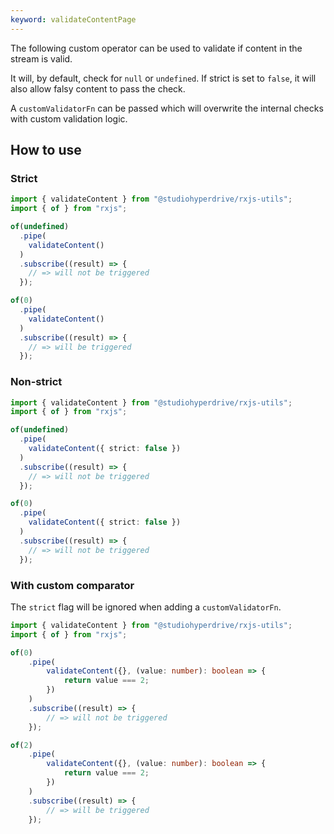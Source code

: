 ```yaml
---
keyword: validateContentPage
---
```


The following custom operator can be used to validate if content in the stream is valid.

It will, by default, check for `null` or `undefined`.
If strict is set to `false`, it will also allow falsy content to pass the check.

A `customValidatorFn` can be passed which will overwrite the internal checks with custom validation logic.

## How to use

### Strict
```typescript
import { validateContent } from "@studiohyperdrive/rxjs-utils";
import { of } from "rxjs";

of(undefined)
  .pipe(
    validateContent()
  )
  .subscribe((result) => {
    // => will not be triggered
  });

of(0)
  .pipe(
    validateContent()
  )
  .subscribe((result) => {
    // => will be triggered
  });
```

### Non-strict
```typescript
import { validateContent } from "@studiohyperdrive/rxjs-utils";
import { of } from "rxjs";

of(undefined)
  .pipe(
    validateContent({ strict: false })
  )
  .subscribe((result) => {
    // => will not be triggered
  });

of(0)
  .pipe(
    validateContent({ strict: false })
  )
  .subscribe((result) => {
    // => will not be triggered
  });
```

### With custom comparator

The `strict` flag will be ignored when adding a `customValidatorFn`.

```typescript
import { validateContent } from "@studiohyperdrive/rxjs-utils";
import { of } from "rxjs";

of(0)
    .pipe(
        validateContent({}, (value: number): boolean => {
            return value === 2;
        })
    )
    .subscribe((result) => {
        // => will not be triggered
    });

of(2)
    .pipe(
        validateContent({}, (value: number): boolean => {
            return value === 2;
        })
    )
    .subscribe((result) => {
        // => will be triggered
    });
```

